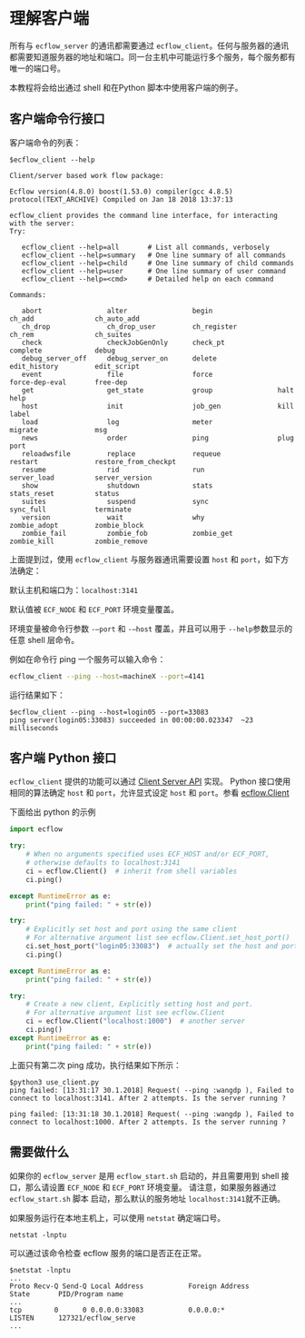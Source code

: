 # 理解客户端

所有与 `ecflow_server` 的通讯都需要通过 `ecflow_client`。任何与服务器的通讯都需要知道服务器的地址和端口。同一台主机中可能运行多个服务，每个服务都有唯一的端口号。

本教程将会给出通过 shell 和在Python 脚本中使用客户端的例子。

## 客户端命令行接口

客户端命令的列表：

```
$ecflow_client --help

Client/server based work flow package:

Ecflow version(4.8.0) boost(1.53.0) compiler(gcc 4.8.5) protocol(TEXT_ARCHIVE) Compiled on Jan 18 2018 13:37:13

ecflow_client provides the command line interface, for interacting with the server:
Try:

   ecflow_client --help=all       # List all commands, verbosely
   ecflow_client --help=summary   # One line summary of all commands
   ecflow_client --help=child     # One line summary of child commands
   ecflow_client --help=user      # One line summary of user command
   ecflow_client --help=<cmd>     # Detailed help on each command

Commands:

   abort                alter                begin                ch_add               ch_auto_add
   ch_drop              ch_drop_user         ch_register          ch_rem               ch_suites
   check                checkJobGenOnly      check_pt             complete             debug
   debug_server_off     debug_server_on      delete               edit_history         edit_script
   event                file                 force                force-dep-eval       free-dep
   get                  get_state            group                halt                 help
   host                 init                 job_gen              kill                 label
   load                 log                  meter                migrate              msg
   news                 order                ping                 plug                 port
   reloadwsfile         replace              requeue              restart              restore_from_checkpt
   resume               rid                  run                  server_load          server_version
   show                 shutdown             stats                stats_reset          status
   suites               suspend              sync                 sync_full            terminate
   version              wait                 why                  zombie_adopt         zombie_block
   zombie_fail          zombie_fob           zombie_get           zombie_kill          zombie_remove
```

上面提到过，使用 `ecflow_client` 与服务器通讯需要设置 `host` 和 `port`，如下方法确定：

默认主机和端口为：`localhost:3141`

默认值被 `ECF_NODE` 和 `ECF_PORT` 环境变量覆盖。

环境变量被命令行参数 `-–port` 和 `-–host` 覆盖，并且可以用于 `--help`参数显示的任意 shell 层命令。

例如在命令行 ping 一个服务可以输入命令：

```bash
ecflow_client --ping --host=machineX --port=4141
```

运行结果如下：

```
$ecflow_client --ping --host=login05 --port=33083
ping server(login05:33083) succeeded in 00:00:00.023347  ~23 milliseconds
```

## 客户端 Python 接口

`ecflow_client` 提供的功能可以通过 [Client Server API](https://software.ecmwf.int/wiki/display/ECFLOW/ecFlow+Python+Api#client-server-python-api) 实现。
Python 接口使用相同的算法确定 `host` 和 `port`，允许显式设定 `host` 和 `port`。参看 [ecflow.Client](https://software.ecmwf.int/wiki/display/ECFLOW/ecFlow+Python+Api#ecflow.Client)

下面给出 python 的示例

```py
import ecflow

try:
    # When no arguments specified uses ECF_HOST and/or ECF_PORT,
    # otherwise defaults to localhost:3141
    ci = ecflow.Client()  # inherit from shell variables
    ci.ping()

except RuntimeError as e:
    print("ping failed: " + str(e))

try:
    # Explicitly set host and port using the same client
    # For alternative argument list see ecflow.Client.set_host_port()
    ci.set_host_port("login05:33083")  # actually set the host and port (change to your host and port)
    ci.ping()

except RuntimeError as e:
    print("ping failed: " + str(e))

try:
    # Create a new client, Explicitly setting host and port.
    # For alternative argument list see ecflow.Client
    ci = ecflow.Client("localhost:1000")  # another server
    ci.ping()
except RuntimeError as e:
    print("ping failed: " + str(e))
```

上面只有第二次 ping 成功，执行结果如下所示：

```
$python3 use_client.py
ping failed: [13:31:17 30.1.2018] Request( --ping :wangdp ), Failed to connect to localhost:3141. After 2 attempts. Is the server running ?

ping failed: [13:31:18 30.1.2018] Request( --ping :wangdp ), Failed to connect to localhost:1000. After 2 attempts. Is the server running ?
```

## 需要做什么

如果你的 `ecflow_server` 是用 `ecflow_start.sh` 启动的，并且需要用到 shell 接口，那么请设置 `ECF_NODE` 和 `ECF_PORT` 环境变量。
请注意，如果服务器通过 `ecflow_start.sh` 脚本 启动，那么默认的服务地址 `localhost:3141`就不正确。

如果服务运行在本地主机上，可以使用 `netstat` 确定端口号。

```
netstat -lnptu
```

可以通过该命令检查 ecflow 服务的端口是否正在正常。

```text
$netstat -lnptu
...
Proto Recv-Q Send-Q Local Address           Foreign Address         State       PID/Program name
...
tcp        0      0 0.0.0.0:33083           0.0.0.0:*               LISTEN      127321/ecflow_serve
...
```

